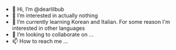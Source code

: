 - 👋 Hi, I’m @dearlilbub
- 👀 I’m interested in actually nothing 
- 🌱 I’m currently learning Korean and Italian. For some reason I'm interested in other languages 
- 💞️ I’m looking to collaborate on ...
- 📫 How to reach me ...

<!---
dearlilbub/dearlilbub is a ✨ special ✨ repository because its `README.md` (this file) appears on your GitHub profile.
You can click the Preview link to take a look at your changes.
--->

